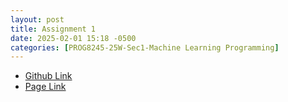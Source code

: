 ```yaml
---
layout: post
title: Assignment 1
date: 2025-02-01 15:18 -0500
categories: [PROG8245-25W-Sec1-Machine Learning Programming]
---
```


- [Github Link](https://github.com/Thuang6413/CSCN8010-25W-MachineLearningFramework/blob/main/Programming/Assignment1/Assignment1.ipynb)
- [Page Link](https://thuang6413.github.io/CSCN8010-25W-MachineLearningFramework/Assignment1.html) 